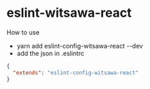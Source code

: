# eslint-witsawa-react

How to use

- yarn add eslint-config-witsawa-react --dev
- add the json in .eslintrc

```json
{
  "extends": "eslint-config-witsawa-react"
}
```
